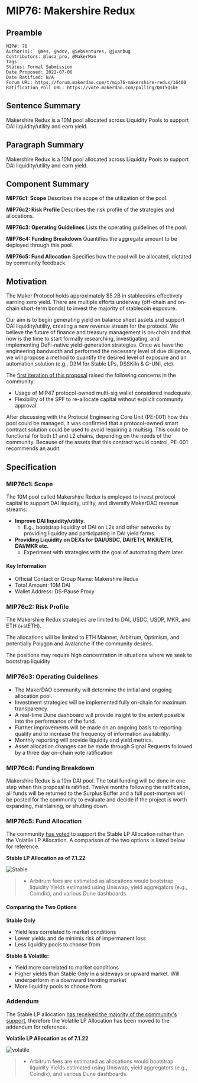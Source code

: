 # MIP76: Makershire Redux

## Preamble

```
MIP#: 76
Author(s):  @Aes, @adcv, @SebVentures, @juanbug
Contributors: @luca_pro, @MakerMan 
Tags:
Status: Formal Submission
Date Proposed: 2022-07-06
Date Ratified: N/A
Forum URL: https://forum.makerdao.com/t/mip76-makershire-redux/16400
Ratification Poll URL: https://vote.makerdao.com/polling/QmTYQskE
```

## Sentence Summary

Makershire Redux is a 10M pool allocated across Liquidity Pools to support DAI liquidity/utility and earn yield.

## Paragraph Summary

Makershire Redux is a 10M pool allocated across Liquidity Pools to support DAI liquidity/utility and earn yield.

## Component Summary

**MIP76c1: Scope**
Describes the scope of the utilization of the pool.

**MIP76c2: Risk Profile**
Describes the risk profile of the strategies and allocations.

**MIP76c3: Operating Guidelines**
Lists the operating guidelines of the pool.

**MIP76c4: Funding Breakdown**
Quantifies the aggregate amount to be deployed through this pool.

**MIP76c5: Fund Allocation**
Specifies how the pool will be allocated, dictated by community feedback.

## Motivation

The Maker Protocol holds approximately $5.2B in stablecoins effectively earning zero yield. There are multiple efforts underway (off-chain and on-chain short-term bonds) to invest the majority of stablecoin exposure. 

Our aim is to begin generating yield on balance sheet assets and support DAI liquidity/utility, creating a new revenue stream for the protocol. We believe the future of finance and treasury management is on-chain and that now is the time to start formally researching, investigating, and implementing DeFi-native yield-generation strategies. Once we have the engineering bandwidth and performed the necessary level of due diligence, we will propose a method to quantify the desired level of exposure and an automation solution (e.g., D3M for Stable LPs, DSSKiln & G-UNI, etc).

The [first iteration of this proposal](https://forum.makerdao.com/t/mip55c3-sp4-adding-a-special-purpose-fund-makershire-hathaway/14643) raised the following concerns in the community:

- Usage of MIP47 protocol-owned multi-sig wallet considered inadequate.
- Flexibility of the SPF to re-allocate capital without explicit community approval.

After discussing with the Protocol Engineering Core Unit (PE-001) how this pool could be managed, it was confirmed that a protocol-owned smart contract solution could be used to avoid requiring a multisig. This could be functional for both L1 and L2 chains, depending on the needs of the community. Because of the assets that this contract would control, PE-001 recommends an audit.

## Specification

### MIP76c1: Scope

The 10M pool called Makershire Redux is employed to invest protocol capital to support DAI liquidity, utility, and diversify MakerDAO revenue streams:

- **Improve DAI liquidity/utility.**
  - E.g., bootstrap liquidity of DAI on L2s and other networks by providing liquidity and participating in DAI yield farms.
- **Providing Liquidity on DEXs for DAI/USDC, DAI/ETH, MKR/ETH, DAI/MKR etc.**
  - Experiment with strategies with the goal of automating them later.

#### Key Information

- Official Contact or Group Name: Makershire Redux
- Total Amount: 10M DAI
- Wallet Address: DS-Pause Proxy

### MIP76c2: Risk Profile

The Makershire Redux strategies are limited to DAI, USDC, USDP, MKR, and ETH (+stETH).

The allocations will be limited to ETH Mainnet, Arbitrum, Optimism, and potentially Polygon and Avalanche if the community desires.

The positions may require high concentration in situations where we seek to bootstrap liquidity

### MIP76c3: Operating Guidelines

- The MakerDAO community will determine the initial and ongoing allocation pool.
- Investment strategies will be implemented fully on-chain for maximum transparency.
- A real-time Dune dashboard will provide insight to the extent possible into the performance of the fund.
- Further improvements will be made on an ongoing basis to reporting quality and to increase the frequency of information availability.
- Monthly reporting will provide liquidity and yield metrics.
- Asset allocation changes can be made through Signal Requests followed by a three day on-chain vote ratification

### MIP76c4: Funding Breakdown

Makershire Redux is a 10m DAI pool. The total funding will be done in one step when this proposal is ratified. Twelve months following the ratification, all funds will be returned to the Surplus Buffer and a full post-mortem will be posted for the community to evaluate and decide if the project is worth expanding, maintaining, or shutting down.

### MIP76c5: Fund Allocation

The community [has voted](https://forum.makerdao.com/t/mip76-makershire-redux/16400/2) to support the Stable LP Allocation rather than the Volatile LP Allocation. A comparison of the two options is listed below for reference. 

**Stable LP Allocation as of 7.1.22**

![Stable](https://github.com/makerdao/mips/blob/master/MIP76/stable_lp.png)

> * Arbitrum fees are estimated as allocations would bootstrap liquidity
>   Yields estimated using Uniswap, yield aggregators (e.g., Coindix), and various Dune dashboards.

#### Comparing the Two Options

**Stable Only**

- Yield less correlated to market conditions
- Lower yields and de minimis risk of impermanent loss
- Less liquidity pools to choose from

**Stable & Volatile:** 

- Yield more correlated to market conditions
- Higher yields than Stable Only in a sideways or upward market. Will underperform in a downward trending market
- More liquidity pools to choose from

### Addendum

The Stable LP allocation [has received the majority of the community's support](https://forum.makerdao.com/t/mip76-makershire-redux/16400/2), therefore the Volatile LP Allocation has been moved to the addendum for reference. 

**Volatile LP Allocation as of 7.1.22**

![volatile](https://github.com/makerdao/mips/blob/master/MIP76/volatile_lp.png)

> * Arbitrum fees are estimated as allocations would bootstrap liquidity
>   Yields estimated using Uniswap, yield aggregators (e.g., Coindix), and various Dune dashboards.
